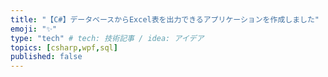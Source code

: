 ```yaml
---
title: "【C#】データベースからExcel表を出力できるアプリケーションを作成しました"
emoji: "✨"
type: "tech" # tech: 技術記事 / idea: アイデア
topics: [csharp,wpf,sql]
published: false
---
```

